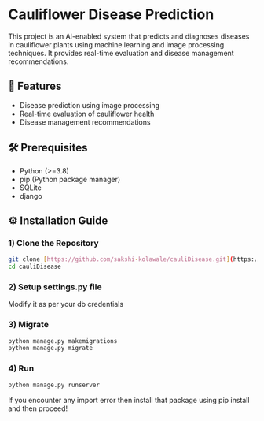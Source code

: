 # Cauliflower Disease Prediction

This project is an AI-enabled system that predicts and diagnoses diseases in cauliflower plants using machine learning and image processing techniques. It provides real-time evaluation and disease management recommendations.

## 🚀 Features
- Disease prediction using image processing
- Real-time evaluation of cauliflower health
- Disease management recommendations

## 🛠️ Prerequisites
- Python (>=3.8)
- pip (Python package manager)
- SQLite
- django 

## ⚙️ Installation Guide

### 1) Clone the Repository
```bash
git clone [https://github.com/sakshi-kolawale/cauliDisease.git](https://github.com/sakshi-kolawale/cauliDisease.git)
cd cauliDisease
```
### 2) Setup settings.py file
Modify it as per your db credentials

### 3) Migrate
```bash
python manage.py makemigrations
python manage.py migrate
```

### 4) Run
```bash
python manage.py runserver
```


If you encounter any import error then install that package using pip install and then proceed!




